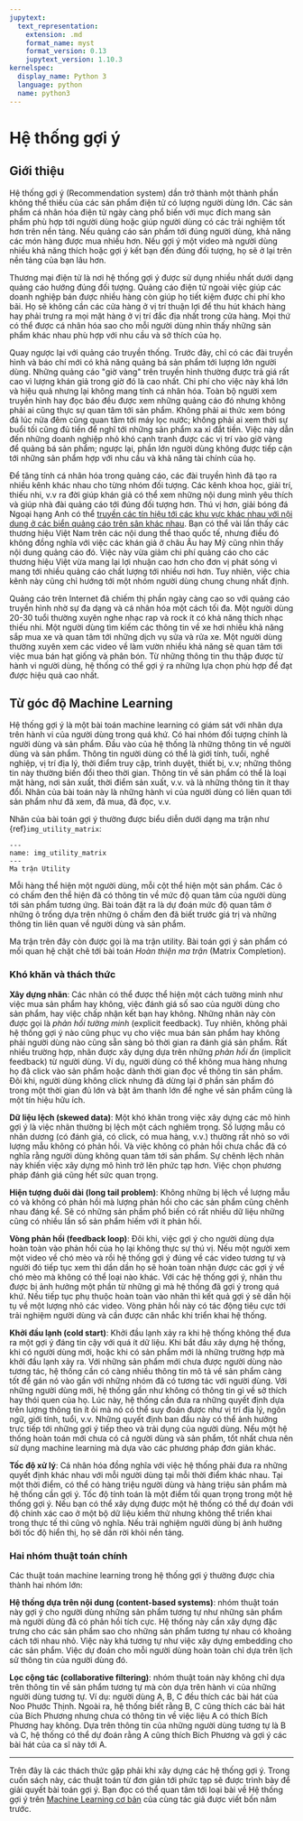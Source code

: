 ```yaml
---
jupytext:
  text_representation:
    extension: .md
    format_name: myst
    format_version: 0.13
    jupytext_version: 1.10.3
kernelspec:
  display_name: Python 3
  language: python
  name: python3
---
```


# Hệ thống gợi ý

## Giới thiệu

Hệ thống gợi ý (Recommendation system) dần trở thành một thành phần không thể thiếu của các sản phẩm điện tử có lượng người dùng lớn.
Các sản phẩm cá nhân hóa điện tử ngày càng phổ biến với mục đích mang sản phẩm phù hợp tới người dùng hoặc giúp người dùng có các trải nghiệm tốt hơn trên nền tảng.
Nếu quảng cáo sản phẩm tới đúng người dùng, khả năng các món hàng được mua nhiều hơn.
Nếu gợi ý một video mà người dùng nhiều khả năng thích hoặc gợi ý kết bạn đến đúng đối tượng, họ sẽ ở lại trên nền tảng của bạn lâu hơn.

Thương mại điện tử là nơi hệ thống gợi ý được sử dụng nhiều nhất dưới dạng quảng cáo hướng đúng đối tượng. Quảng cáo điện tử ngoài việc giúp các doanh nghiệp bán được nhiều hàng còn giúp họ tiết kiệm được chi phí kho bãi.
Họ sẽ không cần các cửa hàng ở vị trí thuận lợi để thu hút khách hàng hay phải trưng ra mọi mặt hàng ở vị trí đắc địa nhất trong cửa hàng.
Mọi thứ có thể được cá nhân hóa sao cho mỗi người dùng nhìn thấy những sản phẩm khác nhau phù hợp với nhu cầu và sở thích của họ.

Quay ngược lại với quảng cáo truyền thống.
Trước đây, chỉ có các đài truyền hình và báo chí mới có khả năng quảng bá sản phẩm tới lượng lớn người dùng.
Những quảng cáo "giờ vàng" trên truyền hình thường được trả giá rất cao vì lượng khán giả trong giờ đó là cao nhất.
Chi phí cho việc này khá lớn và hiệu quả nhưng lại không mang tính cá nhân hóa.
Toàn bộ người xem truyền hình hay đọc báo đều được xem những quảng cáo đó nhưng không phải ai cũng thực sự quan tâm tới sản phẩm.
Không phải ai thức xem bóng đá lúc nửa đêm cũng quan tâm tới máy lọc nước; không phải ai xem thời sự buổi tối cũng đủ tiền để nghĩ tới những sản phẩm xa xỉ đắt tiền.
Việc này dẫn đến những doanh nghiệp nhỏ khó cạnh tranh được các vị trí vào giờ vàng để quảng bá sản phẩm; ngược lại, phần lớn người dùng không được tiếp cận tới những sản phẩm hợp với nhu cầu và khả năng tài chính của họ.

Để tăng tính cá nhân hóa trong quảng cáo, các đài truyền hình đã tạo ra nhiều kênh khác nhau cho từng nhóm đối tượng.
Các kênh khoa học, giải trí, thiếu nhi, v.v ra đời giúp khán giả có thể xem những nội dung mình yêu thích và giúp nhà đài quảng cáo tới đúng đối tượng hơn.
Thú vị hơn, giải bóng đá Ngoại hạng Anh có thể [truyền các tín hiệu tới các khu vực khác nhau với nội dung ở các biển quảng cáo trên sân khác nhau](https://the18.com/en/soccer-entertainment/virtual-advertising-boards-different-ads-country-channel-premier-league).
Bạn có thể vài lần thấy các thương hiệu Việt Nam trên các nội dung thể thao quốc tế, nhưng điều đó không đồng nghĩa với việc các khán giả ở châu Âu hay Mỹ cũng nhìn thấy nội dung quảng cáo đó.
Việc này vừa giảm chi phí quảng cáo cho các thương hiệu Việt vừa mang lại lợi nhuận cao hơn cho đơn vị phát sóng vì mang tới nhiều quảng cáo chất lượng tới nhiều nơi hơn.
Tuy nhiên, việc chia kênh này cũng chỉ hướng tới một nhóm người dùng chung chung nhất định.

Quảng cáo trên Internet đã chiếm thị phần ngày càng cao so với quảng cáo truyền hình nhờ sự đa dạng và cá nhân hóa một cách tối đa.
Một người dùng 20-30 tuổi thường xuyên nghe nhạc rap và rock ít có khả năng thích nhạc thiếu nhi.
Một người dùng tìm kiếm các thông tin về xe hơi nhiều khả năng sắp mua xe và quan tâm tới những dịch vụ sửa và rửa xe.
Một người dùng thường xuyên xem các video về làm vườn nhiều khả năng sẽ quan tâm tới việc mua bán hạt giống và phân bón.
Từ những thông tin thu thập được từ hành vi người dùng, hệ thống có thể gợi ý ra những lựa chọn phù hợp để đạt được hiệu quả cao nhất.

## Từ góc độ Machine Learning


Hệ thống gợi ý là một bài toán machine learning có giám sát với nhãn dựa trên hành vi của người dùng trong quá khứ. Có hai nhóm đối tượng chính là người dùng và sản phẩm. Đầu vào của hệ thống là những thông tin về người dùng và sản phẩm. Thông tin người dùng có thể là giới tính, tuổi, nghề nghiệp, vị trí địa lý, thời điểm truy cập, trình duyệt, thiết bị, v.v; những thông tin này thường biến đổi theo thời gian. Thông tin về sản phẩm có thể là loại mặt hàng, nơi sản xuất, thời điểm sản xuất, v.v. và là những thông tin ít thay đổi. Nhãn của bài toán này là những hành vi của người dùng có liên quan tới sản phẩm như đã xem, đã mua, đã đọc, v.v.

Nhãn của bài toán gợi ý thường được biểu diễn dưới dạng ma trận như {ref}`img_utility_matrix`:

```{figure} imgs/utility_matrix_0.png
---
name: img_utility_matrix
---
Ma trận Utility

```


Mỗi hàng thể hiện một người dùng, mỗi cột thể hiện một sản phẩm. Các ô có chấm đen thể hiện đã có thông tin về mức độ quan tâm của người dùng tới sản phẩm tương ứng. Bài toán đặt ra là dự đoán mức độ quan tâm ở những ô trống dựa trên những ô chấm đen đã biết trước giá trị và những thông tin liên quan về người dùng và sản phẩm.

Ma trận trên đây còn được gọi là ma trận utility. Bài toán gợi ý sản phẩm có mối quan hệ chặt chẽ tới bài toán *Hoàn thiện ma trận* (Matrix Completion). 

### Khó khăn và thách thức

**Xây dựng nhãn**: 
Các nhãn có thể được thể hiện một cách tường minh như việc mua sản phẩm hay không, việc đánh giá số sao của người dùng cho sản phẩm, hay việc chấp nhận kết bạn hay không.
Những nhãn này còn được gọi là *phản hồi tường minh* (explicit feedback).
Tuy nhiên, không phải hệ thống gợi ý nào cũng phục vụ cho việc mua bán sản phẩm hay không phải người dùng nào cũng sẵn sàng bỏ thời gian ra đánh giá sản phẩm.
Rất nhiều trường hợp, nhãn được xây dựng dựa trên những *phản hồi ẩn* (implicit feedback) từ người dùng.
Ví dụ, người dùng có thể không mua hàng nhưng họ đã click vào sản phẩm hoặc dành thời gian đọc về thông tin sản phẩm.
Đôi khi, người dùng không click nhưng đã dừng lại ở phần sản phẩm đó trong một thời gian đủ lớn và bật âm thanh lớn để nghe về sản phẩm cũng là một tín hiệu hữu ích.

**Dữ liệu lệch (skewed data)**: Một khó khăn trong việc xây dựng các mô hình gợi ý là việc nhãn thường bị lệch một cách nghiêm trọng. Số lượng mẫu có nhãn dương (có đánh giá, có click, có mua hàng, v.v.) thường rất nhỏ so với lượng mẫu không có phản hồi. Và việc không có phản hồi chưa chắc đã có nghĩa rằng người dùng không quan tâm tới sản phẩm. Sự chênh lệch nhãn này khiến việc xây dựng mô hình trở lên phức tạp hơn. Việc chọn phương pháp đánh giá cũng hết sức quan trọng.

**Hiện tượng đuôi dài (long tail problem)**: Không những bị lệch về lượng mẫu có và không có phản hồi mà lượng phản hồi cho các sản phẩm cũng chênh nhau đáng kể. Sẽ có những sản phẩm phổ biến có rất nhiều dữ liệu những cũng có nhiều lần số sản phẩm hiếm với ít phản hồi.

**Vòng phản hồi (feedback loop)**: Đôi khi, việc gợi ý cho người dùng dựa hoàn toàn vào phản hồi của họ lại không thực sự thú vị. Nếu một người xem một video về chó mèo và rồi hệ thống gợi ý đúng về các video tương tự và người đó tiếp tục xem thì dần dần họ sẽ hoàn toàn nhận được các gợi ý về chó mèo mà không có thể loại nào khác. Với các hệ thống gợi ý, nhãn thu được bị ảnh hưởng một phần từ những gì mà hệ thống đã gợi ý trong quá khứ. Nếu tiếp tục phụ thuộc hoàn toàn vào nhãn thì kết quả gợi ý sẽ dần hội tụ về một lượng nhỏ các video. Vòng phản hồi này có tác động tiêu cực tới trải nghiệm người dùng và cần được cân nhắc khi triển khai hệ thống.

**Khởi đầu lạnh (cold start)**: Khởi đầu lạnh xảy ra khi hệ thống không thể đưa ra một gợi ý đáng tin cậy với quá ít dữ liệu. Khi bắt đầu xây dựng hệ thống, khi có người dùng mới, hoặc khi có sản phẩm mới là những trường hợp mà khởi đầu lạnh xảy ra. Với những sản phẩm mới chưa được người dùng nào tương tác, hệ thống cần có càng nhiều thông tin mô tả về sản phẩm càng tốt để gán nó vào gần với những nhóm đã có tương tác với người dùng. Với những người dùng mới, hệ thống gần như không có thông tin gì về sở thích hay thói quen của họ. Lúc này, hệ thống cần đưa ra những quyết định dựa trên lượng thông tin ít ỏi mà nó có thể suy đoán được như vị trí địa lý, ngôn ngữ, giới tính, tuổi, v.v. Những quyết định ban đầu này có thể ảnh hưởng trực tiếp tới những gợi ý tiếp theo và trải dụng của người dùng. Nếu một hệ thống hoàn toán mới chưa có cả người dùng và sản phẩm, tốt nhất chưa nên sử dụng machine learning mà dựa vào các phương pháp đơn giản khác.

**Tốc độ xử lý**: Cá nhân hóa đồng nghĩa với việc hệ thống phải đưa ra những quyết định khác nhau với mỗi người dùng tại mỗi thời điểm khác nhau.
Tại một thời điểm, có thể có hàng triệu người dùng và hàng triệu sản phẩm mà hệ thống cần gợi ý.
Tốc độ tính toán là một điểm tối quan trọng trong một hệ thống gợi ý. Nếu bạn có thể xây dựng được một hệ thống có thể dự đoán với độ chính xác cao ở một bộ dữ liệu kiểm thử nhưng không thể triển khai trong thực tế thì cũng vô nghĩa.
Nếu trải nghiệm người dùng bị ảnh hưởng bởi tốc độ hiển thị, họ sẽ dần rời khỏi nền tảng.

### Hai nhóm thuật toán chính 

Các thuật toán machine learning trong hệ thống gợi ý thường được chia thành hai nhóm lớn:

**Hệ thống dựa trên nội dung (content-based systems)**: nhóm thuật toán này gợi ý cho người dùng những sản phẩm tương tự như những sản phẩm mà người dùng đã có phản hồi tích cực. Hệ thống này cần xây dựng đặc trưng cho các sản phẩm sao cho những sản phẩm tương tự nhau có khoảng cách tới nhau nhỏ. Việc này khá tương tự như việc xây dựng embedding cho các sản phẩm. Việc dự đoán cho mỗi người dùng hoàn toàn chỉ dựa trên lịch sử thông tin của người dùng đó.

**Lọc cộng tác (collaborative filtering)**: nhóm thuật toán này không chỉ dựa trên thông tin về sản phẩm tương tự mà còn dựa trên hành vi của những người dùng tương tự. Ví dụ: người dùng A, B, C đều thích các bài hát của Noo Phước Thịnh. Ngoài ra, hệ thống biết rằng B, C cũng thích các bài hát của Bích Phương nhưng chưa có thông tin về việc liệu A có thích Bích Phương hay không. Dựa trên thông tin của những người dùng tương tự là B và C, hệ thống có thể dự đoán rằng A cũng thích Bích Phương và gợi ý các bài hát của ca sĩ này tới A.

---- 
Trên đây là các thách thức gặp phải khi xây dựng các hệ thống gợi ý. Trong cuốn sách này, các thuật toán từ đơn giản tới phức tạp sẽ được trình bày để giải quyết bài toán gợi ý. Bạn đọc có thể quan tâm tới loại bài về Hệ thống gợi ý trên [Machine Learning cơ bản](https://machinelearningcoban.com/2017/05/17/contentbasedrecommendersys/) của cùng tác giả được viết bốn năm trước.
